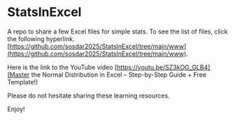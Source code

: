 # StatsInExcel
A repo to share a few Excel files for simple stats. To see the list of files, click the following hyperlink.
[https://github.com/sosdar2025/StatsInExcel/tree/main/www](https://github.com/sosdar2025/StatsInExcel/tree/main/www).

Here is the link to the YouTube video
[https://youtu.be/SZ3kOG_GLB4](Master the Normal Distribution in Excel – Step-by-Step Guide + Free Template!)

Please do not hesitate sharing these learning resources.

Enjoy!